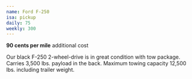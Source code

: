 ```yaml
---
name: Ford F-250
isa: pickup
daily: 75
weekly: 300
---
```


**90 cents per mile** additional cost

Our black F-250 2-wheel-drive is in great condition with tow
package. Carries 3,500 lbs. payload in the back. Maximum towing
capacity 12,500 lbs. including trailer weight.
